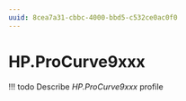 ```yaml
---
uuid: 8cea7a31-cbbc-4000-bbd5-c532ce0ac0f0
---
```



# HP.ProCurve9xxx


<!-- prettier-ignore -->
!!! todo
    Describe *HP.ProCurve9xxx* profile

